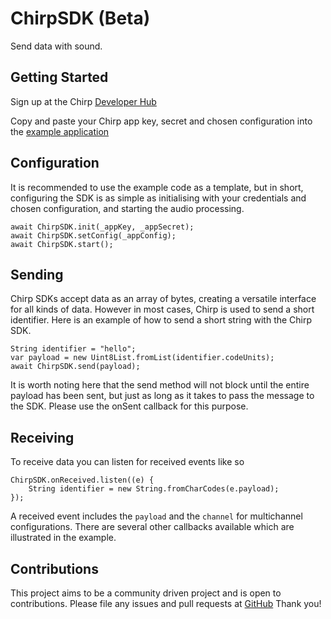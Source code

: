 # ChirpSDK (Beta)

Send data with sound.

## Getting Started

Sign up at the Chirp [Developer Hub](https://developers.chirp.io/sign-up)

Copy and paste your Chirp app key, secret and chosen configuration into the
[example application](https://github.com/chirp/chirp-connect-flutter/tree/master/chirpsdk/example)

## Configuration

It is recommended to use the example code as a template, but in short, configuring the
SDK is as simple as initialising with your credentials and chosen configuration, and starting
the audio processing.

    await ChirpSDK.init(_appKey, _appSecret);
    await ChirpSDK.setConfig(_appConfig);
    await ChirpSDK.start();

## Sending

Chirp SDKs accept data as an array of bytes, creating a versatile interface for all kinds of data.
However in most cases, Chirp is used to send a short identifier. Here is an example of how to send
a short string with the Chirp SDK.

    String identifier = "hello";
    var payload = new Uint8List.fromList(identifier.codeUnits);
    await ChirpSDK.send(payload);

It is worth noting here that the send method will not block until the entire payload has been sent,
but just as long as it takes to pass the message to the SDK. Please use the onSent callback for this
purpose.

## Receiving

To receive data you can listen for received events like so

    ChirpSDK.onReceived.listen((e) {
        String identifier = new String.fromCharCodes(e.payload);
    });

A received event includes the `payload` and the `channel` for multichannel configurations.
There are several other callbacks available which are illustrated in the example.

## Contributions

This project aims to be a community driven project and is open to contributions.
Please file any issues and pull requests at [GitHub](https://github.com/chirp/chirp-connect-flutter)
Thank you!
